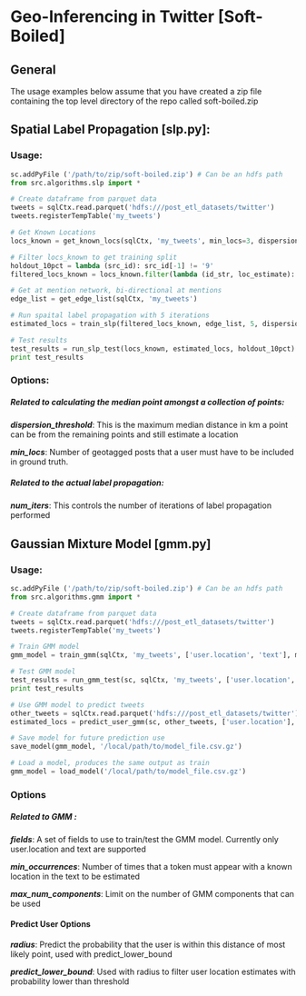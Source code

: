 # Geo-Inferencing in Twitter [Soft-Boiled] 

## General
The usage examples below assume that you have created a zip file containing the top level directory of the repo called soft-boiled.zip

## Spatial Label Propagation [slp.py]:

### Usage:
```python
sc.addPyFile ('/path/to/zip/soft-boiled.zip') # Can be an hdfs path
from src.algorithms.slp import *

# Create dataframe from parquet data
tweets = sqlCtx.read.parquet('hdfs:///post_etl_datasets/twitter')
tweets.registerTempTable('my_tweets')

# Get Known Locations
locs_known = get_known_locs(sqlCtx, 'my_tweets', min_locs=3, dispersion_threshold=50, num_partitions=30)

# Filter locs_known to get training split
holdout_10pct = lambda (src_id): src_id[-1] != '9'
filtered_locs_known = locs_known.filter(lambda (id_str, loc_estimate): holdout_10pct(id_str))

# Get at mention network, bi-directional at mentions
edge_list = get_edge_list(sqlCtx, 'my_tweets')

# Run spaital label propagation with 5 iterations
estimated_locs = train_slp(filtered_locs_known, edge_list, 5, dispersion_threshold=100)

# Test results
test_results = run_slp_test(locs_known, estimated_locs, holdout_10pct)
print test_results
```

### Options:
##### Related to calculating the median point amongst a collection of points:
***dispersion_threshold***: This is the maximum median distance in km a point can be from the remaining points and still estimate a location

***min_locs***:  Number of geotagged posts that a user must have to be included in ground truth. 


##### Related to the actual label propagation:
***num_iters***: This controls the number of iterations of label propagation performed


## Gaussian Mixture Model [gmm.py]
### Usage:
```python
sc.addPyFile ('/path/to/zip/soft-boiled.zip') # Can be an hdfs path
from src.algorithms.gmm import *

# Create dataframe from parquet data
tweets = sqlCtx.read.parquet('hdfs:///post_etl_datasets/twitter')
tweets.registerTempTable('my_tweets')

# Train GMM model
gmm_model = train_gmm(sqlCtx, 'my_tweets', ['user.location', 'text'], min_occurrences=10, max_num_components=12)

# Test GMM model
test_results = run_gmm_test(sc, sqlCtx, 'my_tweets', ['user.location', 'text'], gmm_model)
print test_results

# Use GMM model to predict tweets
other_tweets = sqlCtx.read.parquet('hdfs:///post_etl_datasets/twitter')
estimated_locs = predict_user_gmm(sc, other_tweets, ['user.location'], gmm_model, radius=100, predict_lower_bound=0.2)

# Save model for future prediction use
save_model(gmm_model, '/local/path/to/model_file.csv.gz')

# Load a model, produces the same output as train
gmm_model = load_model('/local/path/to/model_file.csv.gz')
```
### Options
##### Related to GMM :
***fields***: A set of fields to use to train/test the GMM model. Currently only user.location and text are supported

***min_occurrences***: Number of times that a token must appear with a known location in the text to be estimated

***max_num_components***: Limit on the number of GMM components that can be used

#### Predict User Options

***radius***: Predict the probability that the user is within this distance of most likely point, used with predict_lower_bound

***predict_lower_bound***: Used with radius to filter user location estimates with probability lower than threshold
